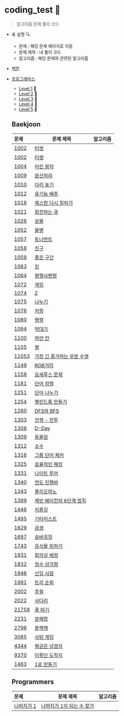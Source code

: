 # coding_test :book:

> 알고리즘 문제 풀이 코드

- 표 설명 :mag:
  - 문제 : 해당 문제 페이지로 이동
  - 문제 제목 : 내 풀이 코드
  - 알고리즘 : 해당 문제와 관련된 알고리즘
- [백준](#baekjoon)
- [프로그래머스](#programmers)

  - [Level 1](#level-1) :egg:
  - [Level 2](#level-2) :hatching_chick:
  - [Level 3](#level-3) :hatched_chick:
  - [Level 4](#level-4) :chicken:
  - [Level 5](#level-5) 🍗

  ## Baekjoon

  | 문제                                           | 문제 제목                                                | 알고리즘 |
  | :--------------------------------------------- | -------------------------------------------------------- | -------- |
  | [1002](https://www.acmicpc.net/problem/1002)   | [터렛](baekjoon/baekjoon_1002.py)                        |
  | [1002](https://www.acmicpc.net/problem/1002)   | [터렛](baekjoon/baekjoon_1002.py)                        |
  | [1004](https://www.acmicpc.net/problem/1004)   | [어린 왕자](baekjoon/baekjoon_1004.py)                   |
  | [1009](https://www.acmicpc.net/problem/1009)   | [분산처리](baekjoon/baekjoon_1009.py)                    |
  | [1010](https://www.acmicpc.net/problem/1010)   | [다리 놓기](baekjoon/baekjoon_1010.py)                   |
  | [1012](https://www.acmicpc.net/problem/1012)   | [유기농 배추](baekjoon/baekjoon_1012.py)                 |
  | [1018](https://www.acmicpc.net/problem/1018)   | [체스판 다시 칠하기](baekjoon/baekjoon_1018.py)          |
  | [1021](https://www.acmicpc.net/problem/1021)   | [회전하는 큐](baekjoon/baekjoon_1021.py)                 |
  | [1026](https://www.acmicpc.net/problem/1026)   | [보물](baekjoon/baekjoon_1026.py)                        |
  | [1052](https://www.acmicpc.net/problem/1052)   | [물병](baekjoon/baekjoon_1052.py)                        |
  | [1057](https://www.acmicpc.net/problem/1057)   | [토너먼트](baekjoon/baekjoon_1057.py)                    |
  | [1058](https://www.acmicpc.net/problem/1058)   | [친구](baekjoon/baekjoon_1058.py)                        |
  | [1059](https://www.acmicpc.net/problem/1059)   | [좋은 구간](baekjoon/baekjoon_1059.py)                   |
  | [1063](https://www.acmicpc.net/problem/1063)   | [킹](baekjoon/baekjoon_1063.py)                          |
  | [1064](https://www.acmicpc.net/problem/1064)   | [평행사변형](baekjoon/baekjoon_1064.py)                  |
  | [1072](https://www.acmicpc.net/problem/1072)   | [게임](baekjoon/baekjoon_1072.py)                        |
  | [1074](https://www.acmicpc.net/problem/1074)   | [Z](baekjoon/baekjoon_1074.py)                           |
  | [1075](https://www.acmicpc.net/problem/1075)   | [나누기](baekjoon/baekjoon_1075.py)                      |
  | [1076](https://www.acmicpc.net/problem/1076)   | [저항](baekjoon/baekjoon_1076.py)                        |
  | [1080](https://www.acmicpc.net/problem/1080)   | [행렬](baekjoon/baekjoon_1080.py)                        |
  | [1094](https://www.acmicpc.net/problem/1094)   | [막대기](baekjoon/baekjoon_1094.py)                      |
  | [1100](https://www.acmicpc.net/problem/1100)   | [하얀 칸](baekjoon/baekjoon_1100.py)                     |
  | [1105](https://www.acmicpc.net/problem/1105)   | [팔](baekjoon/baekjoon_1105.py)                          |
  | [11053](https://www.acmicpc.net/problem/11053) | [가장 긴 증가하는 부분 수열](baekjoon/baekjoon_11053.py) |
  | [1149](https://www.acmicpc.net/problem/1149)   | [RGB거리](baekjoon/baekjoon_1149.py)                     |
  | [1158](https://www.acmicpc.net/problem/1158)   | [요세푸스 문제](baekjoon/baekjoon_1158.py)               |
  | [1181](https://www.acmicpc.net/problem/1181)   | [단어 정렬](baekjoon/baekjoon_1181.py)                   |
  | [1251](https://www.acmicpc.net/problem/1251)   | [단어 나누기](baekjoon/baekjoon_1251.py)                 |
  | [1254](https://www.acmicpc.net/problem/1254)   | [팰린드롬 만들기](baekjoon/baekjoon_1254.py)             |
  | [1260](https://www.acmicpc.net/problem/1260)   | [DFS와 BFS](baekjoon/baekjoon_1260.py)                   |
  | [1303](https://www.acmicpc.net/problem/1303)   | [전쟁 - 전투](baekjoon/baekjoon_1303.py)                 |
  | [1308](https://www.acmicpc.net/problem/1308)   | [D-Day](baekjoon/baekjoon_1308.py)                       |
  | [1309](https://www.acmicpc.net/problem/1309)   | [동물원](baekjoon/baekjoon_1309.py)                      |
  | [1312](https://www.acmicpc.net/problem/1312)   | [소수](baekjoon/baekjoon_1312.py)                        |
  | [1316](https://www.acmicpc.net/problem/1316)   | [그룹 단어 체커](baekjoon/baekjoon_1316.py)              |
  | [1325](https://www.acmicpc.net/problem/1325)   | [효율적인 해킹](baekjoon/baekjoon_1325.py)               |
  | [1331](https://www.acmicpc.net/problem/1331)   | [나이트 투어](baekjoon/baekjoon_1331.py)                 |
  | [1340](https://www.acmicpc.net/problem/1340)   | [연도 진행바](baekjoon/baekjoon_1340.py)                 |
  | [1343](https://www.acmicpc.net/problem/1343)   | [폴리오미노](baekjoon/baekjoon_1343.py)                  |
  | [1389](https://www.acmicpc.net/problem/1389)   | [케빈 베이컨의 6단계 법칙](baekjoon/baekjoon_1389.py)    |
  | [1446](https://www.acmicpc.net/problem/1446)   | [지름길](baekjoon/baekjoon_1446.py)                      |
  | [1495](https://www.acmicpc.net/problem/1495)   | [기타리스트](baekjoon/baekjoon_1495.py)                  |
  | [1629](https://www.acmicpc.net/problem/1629)   | [곱셈](baekjoon/baekjoon_1629.py)                        |
  | [1697](https://www.acmicpc.net/problem/1697)   | [숨바꼭질](baekjoon/baekjoon_1697.py)                    |
  | [1743](https://www.acmicpc.net/problem/1743)   | [음식물 피하기](baekjoon/baekjoon_1743.py)               |
  | [1931](https://www.acmicpc.net/problem/1931)   | [회의실 배정](baekjoon/baekjoon_1931.py)                 |
  | [1932](https://www.acmicpc.net/problem/1932)   | [정수 삼각형](baekjoon/baekjoon_1932.py)                 |
  | [1946](https://www.acmicpc.net/problem/1946)   | [신입 사원](baekjoon/baekjoon_1946.py)                   |
  | [1991](https://www.acmicpc.net/problem/1991)   | [트리 순회](baekjoon/baekjoon_1991.py)                   |
  | [2002](https://www.acmicpc.net/problem/2002)   | [추월](baekjoon/baekjoon_2002.py)                        |
  | [2022](https://www.acmicpc.net/problem/2022)   | [사다리](baekjoon/baekjoon_2022.py)                      |
  | [21758](https://www.acmicpc.net/problem/21758) | [꿀 따기](baekjoon/baekjoon_21758.py)                    |
  | [2231](https://www.acmicpc.net/problem/2231)   | [분해합](baekjoon/baekjoon_2231.py)                      |
  | [2798](https://www.acmicpc.net/problem/2798)   | [블랙잭](baekjoon/baekjoon_2798.py)                      |
  | [3085](https://www.acmicpc.net/problem/3085)   | [사탕 게임](baekjoon/baekjoon_3085.py)                   |
  | [4344](https://www.acmicpc.net/problem/4344)   | [평균은 넘겠지](baekjoon/baekjoon_4344.py)               |
  | [9370](https://www.acmicpc.net/problem/9370)   | [미확인 도착지](baekjoon/baekjoon_9370.py)               |
  | [1463](https://www.acmicpc.net/problem/1463)   | [1로 만들기](baekjoon/baekjoon_1463.py)                  |

  ## Programmers

  | 문제                                                                          | 문제 제목                                                    | 알고리즘 |
  | :---------------------------------------------------------------------------- | ------------------------------------------------------------ | -------- |
  | [나머지가 1](https://school.programmers.co.kr/learn/courses/30/lessons/87389) | [나머지가 1이 되는 수 찾기](programmers/Level1/나머지가1.py) |
